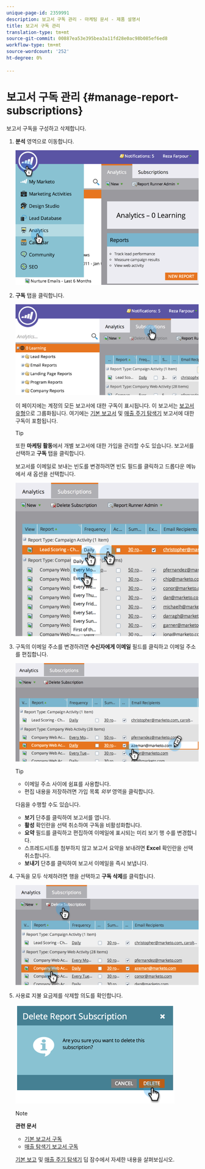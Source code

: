 ```yaml
---
unique-page-id: 2359991
description: 보고서 구독 관리 - 마케팅 문서 - 제품 설명서
title: 보고서 구독 관리
translation-type: tm+mt
source-git-commit: 00887ea53e395bea3a11fd28e0ac98b085ef6ed8
workflow-type: tm+mt
source-wordcount: '252'
ht-degree: 0%

---
```



# 보고서 구독 관리 {#manage-report-subscriptions}

보고서 구독을 구성하고 삭제합니다.

1. **분석** 영역으로 이동합니다.

   ![](assets/image2014-9-16-10-3a35-3a25.png)

1. **구독** 탭을 클릭합니다.

   ![](assets/image2014-9-16-10-3a35-3a32.png)

   이 페이지에는 계정의 모든 보고서에 대한 구독이 표시됩니다. 이 보고서는 [보고서 유형](../../../../product-docs/reporting/basic-reporting/report-types/report-type-overview.md)으로 그룹화됩니다. 여기에는 [기본 보고서](subscribe-to-a-basic-report.md) 및 [매출 주기 탐색기](http://docs.marketo.com/display/docs/revenue+cycle+analytics) 보고서에 대한 구독이 포함됩니다.

   >[!TIP]
   >
   >또한 **마케팅 활동**&#x200B;에서 개별 보고서에 대한 가입을 관리할 수도 있습니다. 보고서를 선택하고 **구독** 탭을 클릭합니다.

   보고서를 이메일로 보내는 빈도를 변경하려면 빈도 필드를 클릭하고 드롭다운 메뉴에서 새 옵션을 선택합니다.

   ![](assets/image2014-9-16-10-3a36-3a4.png)

1. 구독의 이메일 주소를 변경하려면 **수신자에게 이메일** 필드를 클릭하고 이메일 주소를 편집합니다.

   ![](assets/image2014-9-16-10-3a36-3a11.png)

   >[!TIP]
   >
   >
   >    
   >    
   >    * 이메일 주소 사이에 쉼표를 사용합니다.
   >    * 편집 내용을 저장하려면 가입 목록 *외부* 영역을 클릭합니다.


   다음을 수행할 수도 있습니다.

   * **보기** 단추를 클릭하여 보고서를 엽니다.
   * **활성** 확인란을 선택 취소하여 구독을 비활성화합니다.
   * **요약** 필드를 클릭하고 편집하여 이메일에 표시되는 미리 보기 행 수를 변경합니다.
   * 스프레드시트를 첨부하지 않고 보고서 요약을 보내려면 **Excel** 확인란을 선택 취소합니다.
   * **보내기** 단추를 클릭하여 보고서 이메일을 즉시 보냅니다.



1. 구독을 모두 삭제하려면 행을 선택하고 **구독 삭제**&#x200B;를 클릭합니다.

   ![](assets/image2014-9-16-10-3a36-3a38.png)

1. 사용료 지불 요금제를 삭제할 의도를 확인합니다.

   ![](assets/image2014-9-16-10-3a36-3a43.png)

   >[!NOTE]
   >
   >**관련 문서**
   >
   >    
   >    
   >    * [기본 보고서 구독](subscribe-to-a-basic-report.md)
   >    * [매출 탐색기 보고서 구독](../../../../product-docs/reporting/revenue-cycle-analytics/revenue-explorer/subscribe-to-a-revenue-explorer-report.md)


   [기본 보고](http://docs.marketo.com/display/docs/basic+reporting) 및 [매출 주기 탐색기](http://docs.marketo.com/display/docs/revenue+cycle+analytics) 딥 잠수에서 자세한 내용을 살펴보십시오.

